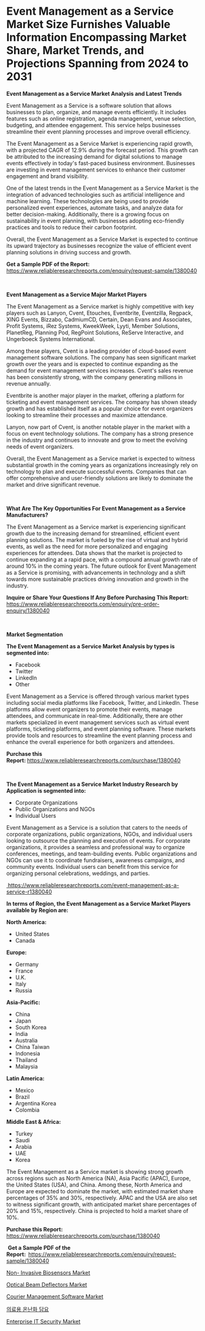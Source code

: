 <p><h1>Event Management as a Service Market Size Furnishes Valuable Information Encompassing Market Share, Market Trends, and Projections Spanning from 2024 to 2031</h1></p><p><strong>Event Management as a Service Market Analysis and Latest Trends</strong></p>
<p><p>Event Management as a Service is a software solution that allows businesses to plan, organize, and manage events efficiently. It includes features such as online registration, agenda management, venue selection, budgeting, and attendee engagement. This service helps businesses streamline their event planning processes and improve overall efficiency.</p><p>The Event Management as a Service Market is experiencing rapid growth, with a projected CAGR of 12.9% during the forecast period. This growth can be attributed to the increasing demand for digital solutions to manage events effectively in today's fast-paced business environment. Businesses are investing in event management services to enhance their customer engagement and brand visibility.</p><p>One of the latest trends in the Event Management as a Service Market is the integration of advanced technologies such as artificial intelligence and machine learning. These technologies are being used to provide personalized event experiences, automate tasks, and analyze data for better decision-making. Additionally, there is a growing focus on sustainability in event planning, with businesses adopting eco-friendly practices and tools to reduce their carbon footprint.</p><p>Overall, the Event Management as a Service Market is expected to continue its upward trajectory as businesses recognize the value of efficient event planning solutions in driving success and growth.</p></p>
<p><strong>Get a Sample PDF of the Report:&nbsp;</strong> <a href="https://www.reliableresearchreports.com/enquiry/request-sample/1380040">https://www.reliableresearchreports.com/enquiry/request-sample/1380040</a></p>
<p>&nbsp;</p>
<p><strong>Event Management as a Service Major Market Players</strong></p>
<p><p>The Event Management as a Service market is highly competitive with key players such as Lanyon, Cvent, Etouches, Eventbrite, Eventzilla, Regpack, XING Events, Bizzabo, CadmiumCD, Certain, Dean Evans and Associates, Profit Systems, iRez Systems, KweekWeek, Lyyti, Member Solutions, PlanetReg, Planning Pod, RegPoint Solutions, ReServe Interactive, and Ungerboeck Systems International.</p><p>Among these players, Cvent is a leading provider of cloud-based event management software solutions. The company has seen significant market growth over the years and is expected to continue expanding as the demand for event management services increases. Cvent's sales revenue has been consistently strong, with the company generating millions in revenue annually.</p><p>Eventbrite is another major player in the market, offering a platform for ticketing and event management services. The company has shown steady growth and has established itself as a popular choice for event organizers looking to streamline their processes and maximize attendance.</p><p>Lanyon, now part of Cvent, is another notable player in the market with a focus on event technology solutions. The company has a strong presence in the industry and continues to innovate and grow to meet the evolving needs of event organizers.</p><p>Overall, the Event Management as a Service market is expected to witness substantial growth in the coming years as organizations increasingly rely on technology to plan and execute successful events. Companies that can offer comprehensive and user-friendly solutions are likely to dominate the market and drive significant revenue.</p></p>
<p>&nbsp;</p>
<p><strong>What Are The Key Opportunities For Event Management as a Service Manufacturers?</strong></p>
<p><p>The Event Management as a Service market is experiencing significant growth due to the increasing demand for streamlined, efficient event planning solutions. The market is fueled by the rise of virtual and hybrid events, as well as the need for more personalized and engaging experiences for attendees. Data shows that the market is projected to continue expanding at a rapid pace, with a compound annual growth rate of around 10% in the coming years. The future outlook for Event Management as a Service is promising, with advancements in technology and a shift towards more sustainable practices driving innovation and growth in the industry.</p></p>
<p><strong>Inquire or Share Your Questions If Any Before Purchasing This Report:</strong> <a href="https://www.reliableresearchreports.com/enquiry/pre-order-enquiry/1380040">https://www.reliableresearchreports.com/enquiry/pre-order-enquiry/1380040</a></p>
<p>&nbsp;</p>
<p><strong>Market Segmentation</strong></p>
<p><strong>The Event Management as a Service Market Analysis by types is segmented into:</strong></p>
<p><ul><li>Facebook</li><li>Twitter</li><li>LinkedIn</li><li>Other</li></ul></p>
<p><p>Event Management as a Service is offered through various market types including social media platforms like Facebook, Twitter, and LinkedIn. These platforms allow event organizers to promote their events, manage attendees, and communicate in real-time. Additionally, there are other markets specialized in event management services such as virtual event platforms, ticketing platforms, and event planning software. These markets provide tools and resources to streamline the event planning process and enhance the overall experience for both organizers and attendees.</p></p>
<p><strong>Purchase this Report:&nbsp;</strong><a href="https://www.reliableresearchreports.com/purchase/1380040">https://www.reliableresearchreports.com/purchase/1380040</a></p>
<p>&nbsp;</p>
<p><strong>The Event Management as a Service Market Industry Research by Application is segmented into:</strong></p>
<p><ul><li>Corporate Organizations</li><li>Public Organizations and NGOs</li><li>Individual Users</li></ul></p>
<p><p>Event Management as a Service is a solution that caters to the needs of corporate organizations, public organizations, NGOs, and individual users looking to outsource the planning and execution of events. For corporate organizations, it provides a seamless and professional way to organize conferences, meetings, and team-building events. Public organizations and NGOs can use it to coordinate fundraisers, awareness campaigns, and community events. Individual users can benefit from this service for organizing personal celebrations, weddings, and parties.</p></p>
<p><a href="https://www.reliableresearchreports.com/event-management-as-a-service-r1380040">&nbsp;https://www.reliableresearchreports.com/event-management-as-a-service-r1380040</a></p>
<p><strong>In terms of Region, the Event Management as a Service Market Players available by Region are:</strong></p>
<p>
    <p> <strong> North America: </strong>
        <ul>
            <li>United States</li>
            <li>Canada</li>
        </ul>
        </p> 
    <p> <strong> Europe: </strong>
        <ul>
            <li>Germany</li>
            <li>France</li>
            <li>U.K.</li>
            <li>Italy</li>
            <li>Russia</li>
        </ul>
        </p> 
    <p> <strong> Asia-Pacific: </strong>
        <ul>
            <li>China</li>
            <li>Japan</li>
            <li>South Korea</li>
            <li>India</li>
            <li>Australia</li>
            <li>China Taiwan</li>
            <li>Indonesia</li>
            <li>Thailand</li>
            <li>Malaysia</li>
        </ul>
        </p> 
    <p> <strong> Latin America: </strong>
        <ul>
            <li>Mexico</li>
            <li>Brazil</li>
            <li>Argentina Korea</li>
            <li>Colombia</li>
        </ul>
        </p> 
    <p> <strong> Middle East & Africa: </strong>
        <ul>
            <li>Turkey</li>
            <li>Saudi</li>
            <li>Arabia</li>
            <li>UAE</li>
            <li>Korea</li>
        </ul>
    </p>
    </p>
<p><p>The Event Management as a Service market is showing strong growth across regions such as North America (NA), Asia Pacific (APAC), Europe, the United States (USA), and China. Among these, North America and Europe are expected to dominate the market, with estimated market share percentages of 35% and 30%, respectively. APAC and the USA are also set to witness significant growth, with anticipated market share percentages of 20% and 15%, respectively. China is projected to hold a market share of 10%.</p></p>
<p><strong>Purchase this Report: </strong><a href="https://www.reliableresearchreports.com/purchase/1380040">https://www.reliableresearchreports.com/purchase/1380040</a></p>
<p>&nbsp;<strong>Get a Sample PDF of the Report:&nbsp;&nbsp;</strong><a href="https://www.reliableresearchreports.com/enquiry/request-sample/1380040">https://www.reliableresearchreports.com/enquiry/request-sample/1380040</a></p>
<p><strong></strong></p>
<p><p><a href="https://medium.com/@joanne.harris67856/non-invasive-biosensors-market-investigation-industry-evolution-and-forecast-till-2031-53cf70e50acd">Non- Invasive Biosensors Market</a></p><p><a href="https://issuu.com/reportprime-2/docs/optical-beam-deflectors-market-size-2030.pptx">Optical Beam Deflectors Market</a></p><p><a href="https://github.com/RickHolmes3/Market-Research-Report-List-6/blob/main/courier-management-software-market.md">Courier Management Software Market</a></p><p><a href="https://medium.com/@percyhagernes9778/%EC%A7%80%EC%97%AD-%EC%9C%A0%ED%98%95-%EC%A0%84%EC%8B%A0-%ED%95%98%EC%B2%B4-%EC%83%81%EC%B2%B4-%EB%B0%8F-%EC%9D%91%EC%9A%A9-%ED%94%84%EB%A1%9C%EA%B7%B8%EB%9E%A8-%EB%B3%91%EC%9B%90-ascs-%EA%B8%B0%ED%83%80-%EB%B3%84-%EC%84%B8%EA%B3%84-%EC%9D%98%EB%A3%8C-%EC%A0%84%EC%97%B4-%EB%8B%B4%EC%9A%94-%EC%8B%9C%EC%9E%A5-%EB%8F%99%ED%96%A5-%EB%B0%8F-%EC%84%B1%EC%9E%A5-%EA%B8%B0%ED%9A%8C%EB%A5%BC-%ED%8F%89%EA%B0%80%ED%95%A9%EB%8B%88%EB%8B%A4-8ab8edaa93a8">의료용 온난화 담요</a></p><p><a href="https://github.com/Krish2023na/Market-Research-Report-List-5/blob/main/enterprise-it-security-market.md">Enterprise IT Security Market</a></p></p>
